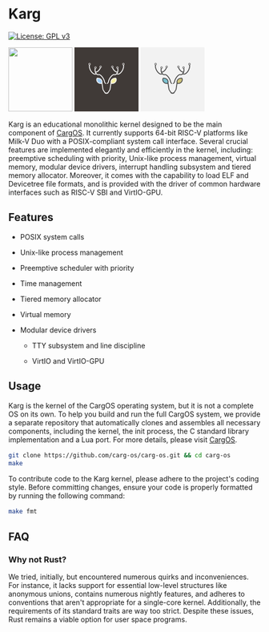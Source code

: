 # Karg
[![License: GPL v3](https://img.shields.io/badge/License-GPLv3-blue.svg)](https://www.gnu.org/licenses/gpl-3.0)

<img src="dark_logo.svg" width="128" height="128"> <img src="logo.svg" width="128" height="128"> <img src="bright_logo.svg" width="128" height="128">

Karg is an educational monolithic kernel designed to be the main component of [CargOS](https://github.com/carg-os/carg-os). It currently supports 64-bit RISC-V platforms like Milk-V Duo with a POSIX-compliant system call interface. Several crucial features are implemented elegantly and efficiently in the kernel, including: preemptive scheduling with priority, Unix-like process management, virtual memory, modular device drivers, interrupt handling subsystem and tiered memory allocator. Moreover, it comes with the capability to load ELF and Devicetree file formats, and is provided with the driver of common hardware interfaces such as RISC-V SBI and VirtIO-GPU.

## Features
* POSIX system calls

* Unix-like process management

* Preemptive scheduler with priority

* Time management

* Tiered memory allocator

* Virtual memory

* Modular device drivers

  * TTY subsystem and line discipline

  * VirtIO and VirtIO-GPU

## Usage
Karg is the kernel of the CargOS operating system, but it is not a complete OS on its own. To help you build and run the full CargOS system, we provide a separate repository that automatically clones and assembles all necessary components, including the kernel, the init process, the C standard library implementation and a Lua port. For more details, please visit [CargOS](https://github.com/carg-os/carg-os).
```sh
git clone https://github.com/carg-os/carg-os.git && cd carg-os
make
```

To contribute code to the Karg kernel, please adhere to the project's coding style. Before committing changes, ensure your code is properly formatted by running the following command:
```sh
make fmt
```

## FAQ
### Why not Rust?
We tried, initially, but encountered numerous quirks and inconveniences. For instance, it lacks support for essential low-level structures like anonymous unions, contains numerous nightly features, and adheres to conventions that aren't appropriate for a single-core kernel. Additionally, the requirements of its standard traits are way too strict. Despite these issues, Rust remains a viable option for user space programs.
